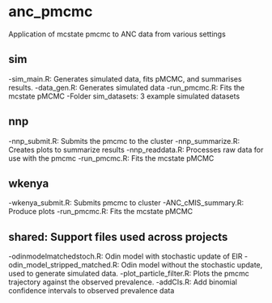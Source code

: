 # anc_pmcmc
Application of mcstate pmcmc to ANC data from various settings

## sim
-sim_main.R: Generates simulated data, fits pMCMC, and summarises results. 
-data_gen.R: Generates simulated data
-run_pmcmc.R: Fits the mcstate pMCMC
-Folder sim_datasets: 3 example simulated datasets

## nnp
-nnp_submit.R: Submits the pmcmc to the cluster
-nnp_summarize.R: Creates plots to summarize results
-nnp_readdata.R: Processes raw data for use with the pmcmc
-run_pmcmc.R: Fits the mcstate pMCMC

## wkenya
-wkenya_submit.R: Submits pmcmc to cluster
-ANC_cMIS_summary.R: Produce plots
-run_pmcmc.R: Fits the mcstate pMCMC

## shared: Support files used across projects
-odinmodelmatchedstoch.R: Odin model with stochastic update of EIR
-odin_model_stripped_matched.R: Odin model without the stochastic update, used to generate simulated data.
-plot_particle_filter.R: Plots the pmcmc trajectory against the observed prevalence.
-addCIs.R: Add binomial confidence intervals to observed prevalence data